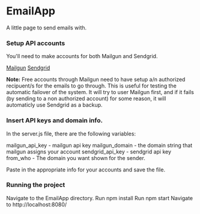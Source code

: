 # EmailApp
A little page to send emails with.

### Setup API accounts ###
You'll need to make accounts for both Mailgun and Sendgrid.

[Mailgun](https://www.mailgun.com/)
[Sendgrid](https://sendgrid.com/)

**Note:** Free accounts through Mailgun need to have setup a/n authorized recipuent/s for the emails to go through.
This is useful for testing the automatic failover of the system. It will try to user Mailgun first, and if it fails (by sending to a non authorized account) for some reason, it will automaticly use Sendgrid as a backup. 

### Insert API keys and domain info. ###

In the server.js file, there are the following variables:

mailgun_api_key - mailgun api key
mailgun_domain - the domain string that mailgun assigns your account
sendgrid_api_key - sendgrid api key
from_who - The domain you want shown for the sender.

Paste in the appropriate info for your accounts and save the file.

### Running the project ###

Navigate to the EmailApp directory.
Run npm install
Run npm start
Navigate to http://localhost:8080/